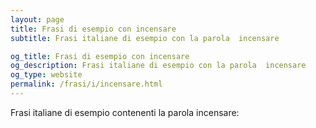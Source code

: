 ```yaml
---
layout: page
title: Frasi di esempio con incensare 
subtitle: Frasi italiane di esempio con la parola  incensare

og_title: Frasi di esempio con incensare 
og_description: Frasi italiane di esempio con la parola  incensare
og_type: website
permalink: /frasi/i/incensare.html
---
```


Frasi italiane di esempio contenenti la parola incensare:


